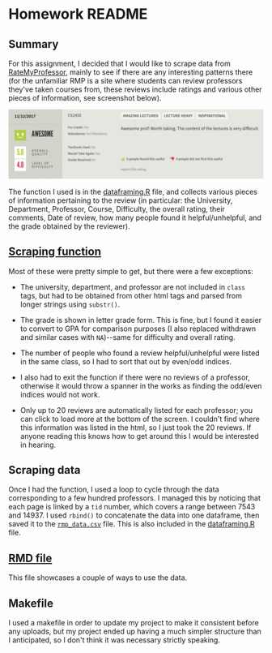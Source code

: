 # Homework README

## Summary
For this assignment, I decided that I would like to scrape data from [RateMyProfessor](http://www.ratemyprofessors.com/), mainly to see if there are any interesting patterns there (for the unfamiliar RMP is a site where students can review professors they've taken courses from, these reviews include ratings and various other pieces of information, see screenshot below). 

![](figures/SampleReview.png)

The function I used is in the [dataframing.R](https://github.com/arsbar24/STAT545-hw-barton-alistair/blob/master/hw10/dataframing.R) file, and collects various pieces of information pertaining to the review (in particular: the University, Department, Professor, Course, Difficulty, the overall rating, their comments, Date of review, how many people found it helpful/unhelpful, and the grade obtained by the reviewer).

## [Scraping function](https://github.com/arsbar24/STAT545-hw-barton-alistair/blob/master/hw10/dataframing.R)

Most of these were pretty simple to get, but there were a few exceptions:

* The university, department, and professor are not included in `class` tags, but had to be obtained from other html tags and parsed from longer strings using `substr()`.

* The grade is shown in letter grade form. This is fine, but I found it easier to convert to GPA for comparison purposes (I also replaced withdrawn and similar cases with `NA`)--same for difficulty and overall rating.

* The number of people who found a review helpful/unhelpful were listed in the same class, so I had to sort that out by even/odd indices.

* I also had to exit the function if there were no reviews of a professor, otherwise it would throw a spanner in the works as finding the odd/even indices would not work.

* Only up to 20 reviews are automatically listed for each professor; you can click to load more at the bottom of the screen. I couldn't find where this information was listed in the html, so I just took the 20 reviews. If anyone reading this knows how to get around this I would be interested in hearing.

## Scraping data

Once I had the function, I used a loop to cycle through the data corresponding to a few hundred professors. I managed this by noticing that each page is linked by a `tid` number, which covers a range between 7543 and 14937. I used `rbind()` to concatenate the data into one dataframe, then saved it to the [`rmp_data.csv`](https://github.com/arsbar24/STAT545-hw-barton-alistair/blob/master/hw10/rmp_data.csv) file. This is also included in the [dataframing.R](https://github.com/arsbar24/STAT545-hw-barton-alistair/blob/master/hw10/dataframing.R) file.

## [RMD file](https://github.com/arsbar24/STAT545-hw-barton-alistair/blob/master/hw10/ScrapingBy.Rmd)

This file showcases a couple of ways to use the data.

## Makefile

I used a makefile in order to update my project to make it consistent before any uploads, but my project ended up having a much simpler structure than I anticipated, so I don't think it was necessary strictly speaking.
